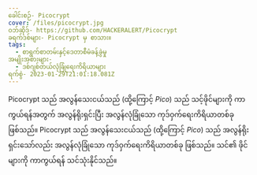 ```yaml
---
ခေါင်းစဉ်- Picocrypt
cover: /files/picocrypt.jpg
ဝဘ်ဆိုဒ်- https://github.com/HACKERALERT/Picocrypt
ခရက်ဒစ်များ- Picocrypt မှ စာသား။
tags:
  - စာရွက်စာတမ်းနှင့်ဒေတာစီမံခန့်ခွဲမှု
အမျိုးအစားများ-
  - ဒစ်ဂျစ်တယ်လုံခြုံရေးကိရိယာများ
ရက်စွဲ- 2023-01-29T21:01:18.081Z
---
```

Picocrypt သည် အလွန်သေးငယ်သည် (ထို့ကြောင့် *Pico*) သည် သင့်ဖိုင်များကို ကာကွယ်ရန်အတွက် အလွန်ရိုးရှင်းပြီး အလွန်လုံခြုံသော ကုဒ်ဝှက်ရေးကိရိယာတစ်ခုဖြစ်သည်။ Picocrypt သည် အလွန်သေးငယ်သည် (ထို့ကြောင့် *Pico*) သည် အလွန်ရိုးရှင်းသော်လည်း အလွန်လုံခြုံသော ကုဒ်ဝှက်ရေးကိရိယာတစ်ခု ဖြစ်သည်။ သင်၏ ဖိုင်များကို ကာကွယ်ရန် သင်သုံးနိုင်သည်။